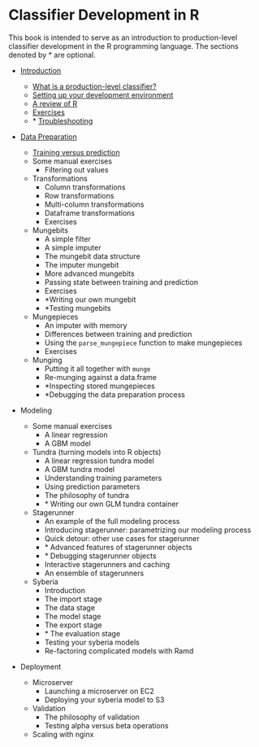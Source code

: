 Classifier Development in R
======

This book is intended to serve as an introduction to production-level classifier
development in the R programming language. The sections denoted by \* are optional.

* [Introduction](introduction/what_is_a_production_level_classifier.html)
  - [What is a production-level classifier?](introduction/what_is_a_production_level_classifier.html)
  - [Setting up your development environment](introduction/setting_up_your_development_environment.html)
  - [A review of R](introduction/review_of_R.html)
  - [Exercises](introduction/review_quiz.html)
  - \* [Troubleshooting](introduction/troubleshooting.html)

* [Data Preparation](data_preparation/index.html)
  - [Training versus prediction](data_preparation/training_versus_prediction.html)
  - Some manual exercises
    - Filtering out values
  - Transformations
    - Column transformations
    - Row transformations
    - Multi-column transformations
    - Dataframe transformations
    - Exercises 
  - Mungebits
    - A simple filter
    - A simple imputer
    - The mungebit data structure
    - The imputer mungebit
    - More advanced mungebits
    - Passing state between training and prediction
    - Exercises 
    - \*Writing our own mungebit
    - \*Testing mungebits
  - Mungepieces
    - An imputer with memory
    - Differences between training and prediction
    - Using the `parse_mungepiece` function to make mungepieces
    - Exercises
  - Munging
    - Putting it all together with `munge`
    - Re-munging against a data.frame
    - \*Inspecting stored mungepieces
    - \*Debugging the data preparation process

* Modeling
  - Some manual exercises
    - A linear regression
    - A GBM model
  - Tundra (turning models into R objects)
    - A linear regression tundra model
    - A GBM tundra model
    - Understanding training parameters
    - Using prediction parameters
    - The philosophy of tundra
    - \* Writing our own GLM tundra container
  - Stagerunner
    - An example of the full modeling process
    - Introducing stagerunner: parametrizing our modeling process
    - Quick detour: other use cases for stagerunner
    - \* Advanced features of stagerunner objects
    - \* Debugging stagerunner objects
    - Interactive stagerunners and caching
    - An ensemble of stagerunners
  - Syberia
    - Introduction
    - The import stage
    - The data stage
    - The model stage
    - The export stage
    - \* The evaluation stage
    - Testing your syberia models
    - Re-factoring complicated models with Ramd

* Deployment
  - Microserver
    - Launching a microserver on EC2
    - Deploying your syberia model to S3
  - Validation
    - The philosophy of validation
    - Testing alpha versus beta operations
  - Scaling with nginx

